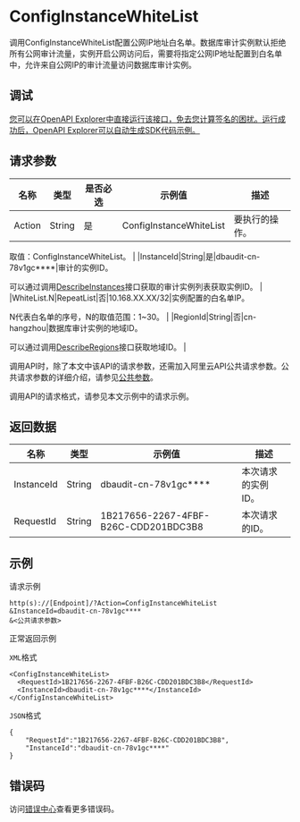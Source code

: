 # ConfigInstanceWhiteList

调用ConfigInstanceWhiteList配置公网IP地址白名单。数据库审计实例默认拒绝所有公网审计流量，实例开启公网访问后，需要将指定公网IP地址配置到白名单中，允许来自公网IP的审计流量访问数据库审计实例。

## 调试

[您可以在OpenAPI Explorer中直接运行该接口，免去您计算签名的困扰。运行成功后，OpenAPI Explorer可以自动生成SDK代码示例。](https://api.aliyun.com/#product=Yundun-dbaudit&api=ConfigInstanceWhiteList&type=RPC&version=2019-12-09)

## 请求参数

|名称|类型|是否必选|示例值|描述|
|--|--|----|---|--|
|Action|String|是|ConfigInstanceWhiteList|要执行的操作。

 取值：ConfigInstanceWhiteList。 |
|InstanceId|String|是|dbaudit-cn-78v1gc\*\*\*\*|审计的实例ID。

 可以通过调用[DescribeInstances](~~162343~~)接口获取的审计实例列表获取实例ID。 |
|WhiteList.N|RepeatList|否|10.168.XX.XX/32|实例配置的白名单IP。

 N代表白名单的序号，N的取值范围：1~30。 |
|RegionId|String|否|cn-hangzhou|数据库审计实例的地域ID。

 可以通过调用[DescribeRegions](~~162344~~)接口获取地域ID。 |

调用API时，除了本文中该API的请求参数，还需加入阿里云API公共请求参数。公共请求参数的详细介绍，请参见[公共参数](~~148151~~)。

调用API的请求格式，请参见本文示例中的请求示例。

## 返回数据

|名称|类型|示例值|描述|
|--|--|---|--|
|InstanceId|String|dbaudit-cn-78v1gc\*\*\*\*|本次请求的实例ID。 |
|RequestId|String|1B217656-2267-4FBF-B26C-CDD201BDC3B8|本次请求的ID。 |

## 示例

请求示例

```
http(s)://[Endpoint]/?Action=ConfigInstanceWhiteList
&InstanceId=dbaudit-cn-78v1gc****
&<公共请求参数>
```

正常返回示例

`XML`格式

```
<ConfigInstanceWhiteList>
  <RequestId>1B217656-2267-4FBF-B26C-CDD201BDC3B8</RequestId>
  <InstanceId>dbaudit-cn-78v1gc****</InstanceId>
</ConfigInstanceWhiteList>
```

`JSON`格式

```
{
	"RequestId":"1B217656-2267-4FBF-B26C-CDD201BDC3B8",
	"InstanceId":"dbaudit-cn-78v1gc****"
}
```

## 错误码

访问[错误中心](https://error-center.aliyun.com/status/product/Yundun-dbaudit)查看更多错误码。

